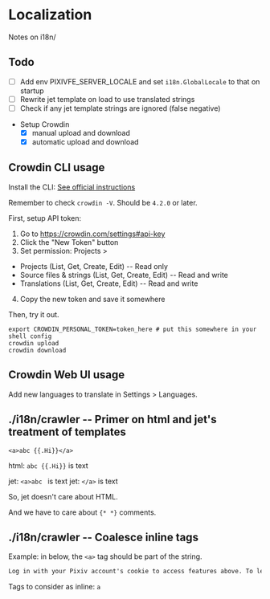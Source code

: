 # Localization

Notes on i18n/

## Todo

- [ ] Add env PIXIVFE_SERVER_LOCALE and set `i18n.GlobalLocale` to that on startup
- [ ] Rewrite jet template on load to use translated strings
- [ ] Check if any jet template strings are ignored (false negative)
- Setup Crowdin
  - [x] manual upload and download
  - [x] automatic upload and download

## Crowdin CLI usage

Install the CLI: [See official instructions](https://crowdin.github.io/crowdin-cli/installation)

Remember to check `crowdin -V`. Should be `4.2.0` or later.

First, setup API token:

1. Go to https://crowdin.com/settings#api-key
2. Click the "New Token" button
3. Set permission: Projects >
  - Projects (List, Get, Create, Edit) -- Read only
  - Source files & strings (List, Get, Create, Edit) -- Read and write
  - Translations (List, Get, Create, Edit) -- Read and write
4. Copy the new token and save it somewhere

Then, try it out.

```shell
export CROWDIN_PERSONAL_TOKEN=token_here # put this somewhere in your shell config
crowdin upload
crowdin download
```

## Crowdin Web UI usage

Add new languages to translate in Settings > Languages.

## ./i18n/crawler -- Primer on html and jet's treatment of templates

```
<a>abc {{.Hi}}</a>
```

html: `abc {{.Hi}}` is text

jet: `<a>abc ` is text
jet: `</a>` is text

So, jet doesn't care about HTML.

And we have to care about `{* *}` comments.

## ./i18n/crawler -- Coalesce inline tags

Example: in below, the `<a>` tag should be part of the string.

```html
Log in with your Pixiv account's cookie to access features above. To learn how to obtain your cookie, please see <a href="https://pixivfe-docs.pages.dev/obtaining-pixivfe-token/">the guide on obtaining your PixivFE token</a>.
```

Tags to consider as inline: `a`

